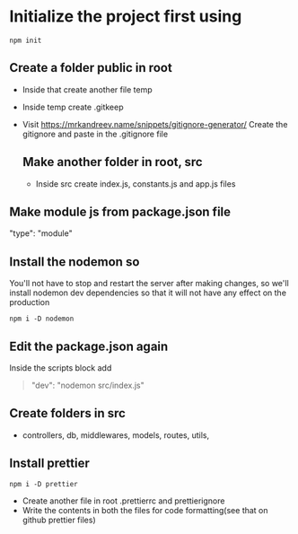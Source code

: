 # Initialize the project first using

```shell
npm init
```

## Create a folder public in root

- Inside that create another file temp
- Inside temp create .gitkeep

- Visit https://mrkandreev.name/snippets/gitignore-generator/
  Create the gitignore and paste in the .gitignore file

  ## Make another folder in root, src

  - Inside src create index.js, constants.js and app.js files

## Make module js from package.json file

"type": "module"

## Install the nodemon so

You'll not have to stop and restart the server after making changes, so we'll install nodemon dev dependencies so that it will not have any effect on the production

```shell
npm i -D nodemon
```

## Edit the package.json again

Inside the scripts block add

> "dev": "nodemon src/index.js"

## Create folders in src
- controllers, db, middlewares, models, routes, utils, 

## Install prettier 
``` shell
npm i -D prettier
```
- Create another file in root .prettierrc and prettierignore
- Write the contents in both the files for code formatting(see that on github prettier files)

